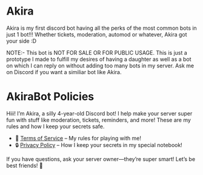 # Akira
Akira is my first discord bot having all the perks of the most common bots in just 1 bot!!! Whether tickets, moderation, automod or whatever, Akira got your side :D

NOTE:- This bot is NOT FOR SALE OR FOR PUBLIC USAGE. This is just a prototype I made to fulfill my desires of having a daughter as well as a bot on which I can reply on without adding too many bots in my server. Ask me on Discord if you want a similiar bot like Akira.

# AkiraBot Policies

Hiii! I’m Akira, a silly 4-year-old Discord bot! I help make your server super fun with stuff like moderation, tickets, reminders, and more! These are my rules and how I keep your secrets safe.

- 📜 [Terms of Service](Terms-of-Service.md) – My rules for playing with me!
- 🔒 [Privacy Policy](Privacy-Policy.md) – How I keep your secrets in my special notebook!

If you have questions, ask your server owner—they’re super smart! Let’s be best friends! 💖
